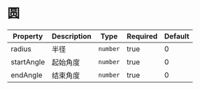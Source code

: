 # 圆

| Property   | Description | Type     | Required | Default |
| ---------- | ----------- | -------- | -------- | ------- |
| radius     | 半径        | `number` | true     | 0       |
| startAngle | 起始角度    | `number` | true     | 0       |
| endAngle   | 结束角度    | `number` | true     | 0       |
